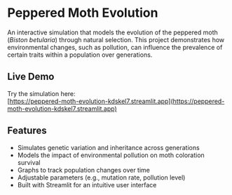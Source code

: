 # Peppered Moth Evolution

An interactive simulation that models the evolution of the peppered moth (*Biston betularia*) through natural selection. This project demonstrates how environmental changes, such as pollution, can influence the prevalence of certain traits within a population over generations.

## Live Demo

Try the simulation here:  
[https://peppered-moth-evolution-kdskel7.streamlit.app](https://peppered-moth-evolution-kdskel7.streamlit.app)

## Features

- Simulates genetic variation and inheritance across generations
- Models the impact of environmental pollution on moth coloration survival
- Graphs to track population changes over time
- Adjustable parameters (e.g., mutation rate, pollution level)
- Built with Streamlit for an intuitive user interface

